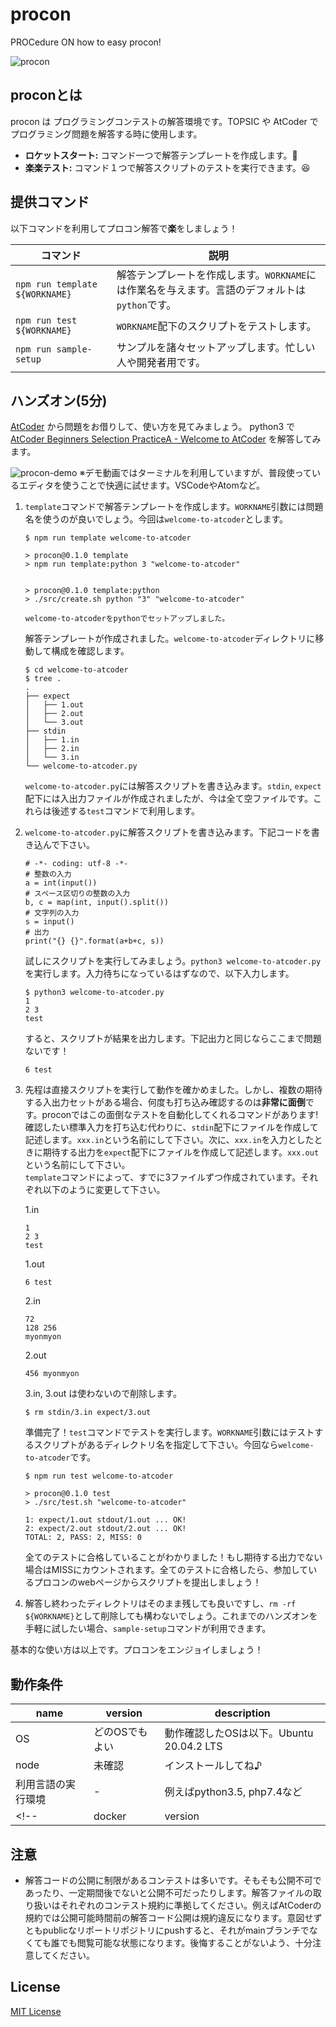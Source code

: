 # procon

PROCedure ON how to easy procon!

<!-- ![procon](https://user-images.githubusercontent.com/38717219/159499951-c4b4b082-3f3a-431f-a681-ebd581fbf493.png) -->
![procon](https://user-images.githubusercontent.com/38717219/159506929-6646b4f5-de23-4b59-8b49-07fa5acfdf57.png)

## proconとは

procon は プログラミングコンテストの解答環境です。TOPSIC や AtCoder でプログラミング問題を解答する時に使用します。

* **ロケットスタート:** コマンド一つで解答テンプレートを作成します。:rocket:
* **楽楽テスト:** コマンド１つで解答スクリプトのテストを実行できます。:laughing:
<!-- * **[追加予定]クリーンな実行:** ローカル端末を汚しません。TODO: 一旦pythonスクリプトをローカルで直接実行して、上記2項目を満たす。 --> 

## 提供コマンド

以下コマンドを利用してプロコン解答で**楽**をしましょう！

| コマンド | 説明 |
| --- | --- |
| `npm run template ${WORKNAME}` |  解答テンプレートを作成します。`WORKNAME`には作業名を与えます。言語のデフォルトは`python`です。 |
| `npm run test ${WORKNAME}` | `WORKNAME`配下のスクリプトをテストします。 |
| `npm run sample-setup` | サンプルを諸々セットアップします。忙しい人や開発者用です。 |

## ハンズオン(5分)

[AtCoder](https://atcoder.jp/home) から問題をお借りして、使い方を見てみましょう。
python3 で [AtCoder Beginners Selection PracticeA - Welcome to AtCoder](https://atcoder.jp/contests/abs/tasks/practice_1?lang=ja) を解答してみます。

![procon-demo](https://user-images.githubusercontent.com/38717219/159227464-759e9fcd-68bc-48e2-bd57-080037548d81.gif)
※デモ動画ではターミナルを利用していますが、普段使っているエディタを使うことで快適に試せます。VSCodeやAtomなど。

1. `template`コマンドで解答テンプレートを作成します。`WORKNAME`引数には問題名を使うのが良いでしょう。今回は`welcome-to-atcoder`とします。

    ```
    $ npm run template welcome-to-atcoder

    > procon@0.1.0 template
    > npm run template:python 3 "welcome-to-atcoder"


    > procon@0.1.0 template:python
    > ./src/create.sh python "3" "welcome-to-atcoder"

    welcome-to-atcoderをpythonでセットアップしました。
    ```

    解答テンプレートが作成されました。`welcome-to-atcoder`ディレクトリに移動して構成を確認します。

    ```
    $ cd welcome-to-atcoder
    $ tree .
    .
    ├── expect
    │   ├── 1.out
    │   ├── 2.out
    │   └── 3.out
    ├── stdin
    │   ├── 1.in
    │   ├── 2.in
    │   └── 3.in
    └── welcome-to-atcoder.py
    ```

    `welcome-to-atcoder.py`には解答スクリプトを書き込みます。`stdin`, `expect`配下には入出力ファイルが作成されましたが、今は全て空ファイルです。これらは後述する`test`コマンドで利用します。

1. `welcome-to-atcoder.py`に解答スクリプトを書き込みます。下記コードを書き込んで下さい。

    ```
    # -*- coding: utf-8 -*-
    # 整数の入力
    a = int(input())
    # スペース区切りの整数の入力
    b, c = map(int, input().split())
    # 文字列の入力
    s = input()
    # 出力
    print("{} {}".format(a+b+c, s))
    ```

    試しにスクリプトを実行してみましょう。`python3 welcome-to-atcoder.py` を実行します。入力待ちになっているはずなので、以下入力します。

    ```
    $ python3 welcome-to-atcoder.py
    1
    2 3
    test
    ```

    すると、スクリプトが結果を出力します。下記出力と同じならここまで問題ないです！

    ```
    6 test
    ```

1. 先程は直接スクリプトを実行して動作を確かめました。しかし、複数の期待する入出力セットがある場合、何度も打ち込み確認するのは**非常に面倒**です。proconではこの面倒なテストを自動化してくれるコマンドがあります!  
確認したい標準入力を打ち込む代わりに、`stdin`配下にファイルを作成して記述します。`xxx.in`という名前にして下さい。次に、`xxx.in`を入力としたときに期待する出力を`expect`配下にファイルを作成して記述します。`xxx.out`という名前にして下さい。  
`template`コマンドによって、すでに3ファイルずつ作成されています。それぞれ以下のように変更して下さい。

    1.in
    ```
    1
    2 3
    test
    ```

    1.out
    ```
    6 test
    ```

    2.in
    ```
    72
    128 256
    myonmyon
    ```

    2.out
    ```
    456 myonmyon
    ```

    3.in, 3.out は使わないので削除します。

    ```
    $ rm stdin/3.in expect/3.out 
    ```

    準備完了！`test`コマンドでテストを実行します。`WORKNAME`引数にはテストするスクリプトがあるディレクトリ名を指定して下さい。今回なら`welcome-to-atcoder`です。

    ```
    $ npm run test welcome-to-atcoder

    > procon@0.1.0 test
    > ./src/test.sh "welcome-to-atcoder"

    1: expect/1.out stdout/1.out ... OK!
    2: expect/2.out stdout/2.out ... OK!
    TOTAL: 2, PASS: 2, MISS: 0
    ```

    全てのテストに合格していることがわかりました！もし期待する出力でない場合はMISSにカウントされます。全てのテストに合格したら、参加しているプロコンのwebページからスクリプトを提出しましょう！

1. 解答し終わったディレクトリはそのまま残しても良いですし、`rm -rf ${WORKNAME}`として削除しても構わないでしょう。これまでのハンズオンを手軽に試したい場合、`sample-setup`コマンドが利用できます。  

基本的な使い方は以上です。プロコンをエンジョイしましょう！

## 動作条件

| name | version | description |
| --- | --- | --- |
| OS | どのOSでもよい | 動作確認したOSは以下。Ubuntu 20.04.2 LTS |
| node | 未確認 | インストールしてね♪ |
| 利用言語の実行環境| - | 例えばpython3.5, php7.4など |
<!-- | docker | version | TODO: versionかくにんする, macOSだとdocker起動してないとエラー | -->

## 注意
 - 解答コードの公開に制限があるコンテストは多いです。そもそも公開不可であったり、一定期間後でないと公開不可だったりします。解答ファイルの取り扱いはそれぞれのコンテスト規約に準拠してください。例えばAtCoderの規約では公開可能時間前の解答コード公開は規約違反になります。意図せずともpublicなリポートリポジトリにpushすると、それがmainブランチでなくても誰でも閲覧可能な状態になります。後悔することがないよう、十分注意してください。

<!-- ## 貢献 -->

<!-- - 絶賛募集中です。CONTORIBUTION.md を参照して下さい。 -->

## License

[MIT License](LICENSE)
